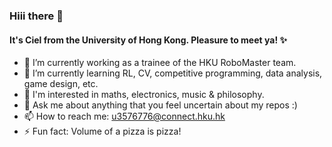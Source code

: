 ### Hiii there 👋

#### It's Ciel from the University of Hong Kong. Pleasure to meet ya! ✨

- 🔭 I’m currently working as a trainee of the HKU RoboMaster team.
- 🌱 I’m currently learning RL, CV, competitive programming, data analysis, game design, etc.
- 💌 I'm interested in maths, electronics, music & philosophy.
- 💬 Ask me about anything that you feel uncertain about my repos :)
- 📫 How to reach me: u3576776@connect.hku.hk
- ⚡ Fun fact: Volume of a pizza is pizza!
